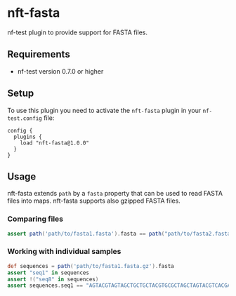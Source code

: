 # nft-fasta

nf-test plugin to provide support for FASTA files.

## Requirements

- nf-test version 0.7.0 or higher

## Setup

To use this plugin you need to activate the `nft-fasta` plugin in your `nf-test.config` file:

```
config {
  plugins {
    load "nft-fasta@1.0.0"
  }
}
```

## Usage

nft-fasta extends `path` by a `fasta` property that can be used to read FASTA files into maps. nft-fasta supports also gzipped FASTA files.


### Comparing files

```Groovy
assert path('path/to/fasta1.fasta').fasta == path("path/to/fasta2.fasta'").fasta
```

### Working with individual samples

```Groovy
def sequences = path('path/to/fasta1.fasta.gz').fasta
assert "seq1" in sequences
assert !("seq8" in sequences)
assert sequences.seq1 == "AGTACGTAGTAGCTGCTGCTACGTGCGCTAGCTAGTACGTCACGACGTAGATGCTAGCTGACTCGATGC"
```
